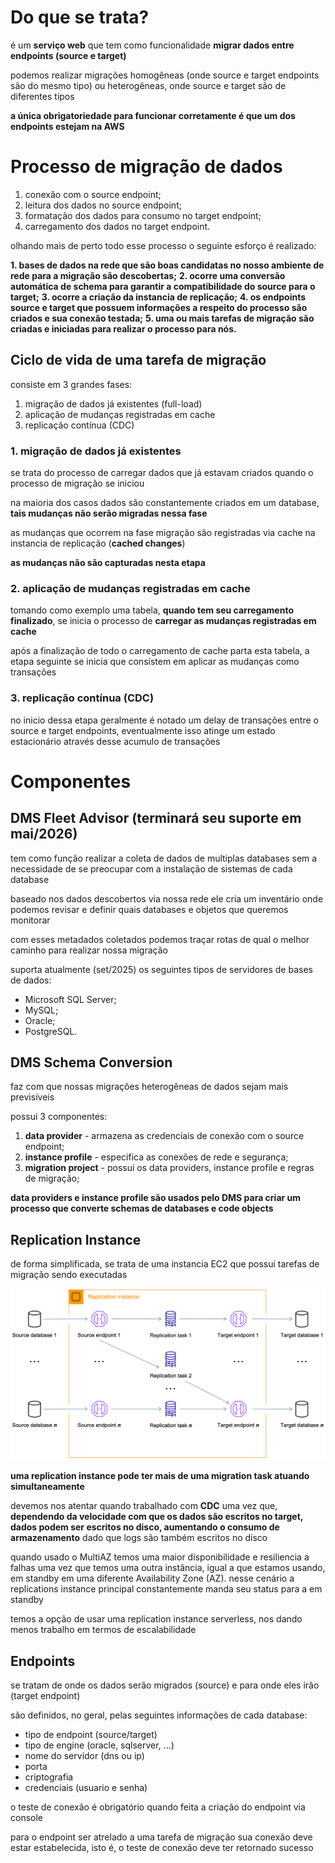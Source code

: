 # Do que se trata?

é um **serviço web** que tem como funcionalidade **migrar dados entre endpoints (source e target)**

podemos realizar migrações homogêneas (onde source e target endpoints são do mesmo tipo) ou heterogêneas, onde source e target são de diferentes tipos

**a única obrigatoriedade para funcionar corretamente é que um dos endpoints estejam na AWS**

# Processo de migração de dados

1. conexão com o source endpoint;
2. leitura dos dados no source endpoint;
3. formatação dos dados para consumo no target endpoint;
4. carregamento dos dados no target endpoint.

olhando mais de perto todo esse processo o seguinte esforço é realizado:

**1. bases de dados na rede que são boas candidatas no nosso ambiente de rede para a migração são descobertas;**
**2. ocorre uma conversão automática de schema para garantir a compatibilidade do source para o target;**
**3. ocorre a criação da instancia de replicação;**
**4. os endpoints source e target que possuem informações a respeito do processo são criados e sua conexão testada;**
**5. uma ou mais tarefas de migração são criadas e iniciadas para realizar o processo para nós.**

## Ciclo de vida de uma tarefa de migração

consiste em 3 grandes fases:

1. migração de dados já existentes (full-load)
2. aplicação de mudanças registradas em cache
3. replicação contínua (CDC)

### 1. migração de dados já existentes

se trata do processo de carregar dados que já estavam criados quando o processo de migração se iniciou

na maioria dos casos dados são constantemente criados em um database, **tais mudanças não serão migradas nessa fase**

as mudanças que ocorrem na fase migração são registradas via cache na instancia de replicação (**cached changes**)

**as mudanças não são capturadas nesta etapa**

### 2. aplicação de mudanças registradas em cache

tomando como exemplo uma tabela, **quando tem seu carregamento finalizado**, se inicia o processo de **carregar as mudanças registradas em cache**

após a finalização de todo o carregamento de cache parta esta tabela, a etapa seguinte se inicia que consistem em aplicar as mudanças como transações

### 3. replicação contínua (CDC)

no inicio dessa etapa geralmente é notado um delay de transações entre o source e target endpoints, eventualmente isso atinge um estado estacionário através desse acumulo de transações

# Componentes

## DMS Fleet Advisor (terminará seu suporte em mai/2026)

tem como função realizar a coleta de dados de multiplas databases sem a necessidade de se preocupar com a instalação de sistemas de cada database

baseado nos dados descobertos via nossa rede ele cria um inventário onde podemos revisar e definir quais databases e objetos que queremos monitorar

com esses metadados coletados podemos traçar rotas de qual o melhor caminho para realizar nossa migração

suporta atualmente (set/2025) os seguintes tipos de servidores de bases de dados: 
+ Microsoft SQL Server; 
+ MySQL;
+ Oracle;
+ PostgreSQL.

## DMS Schema Conversion

faz com que nossas migrações heterogêneas de dados sejam mais previsíveis

possui 3 componentes:

1. **data provider** - armazena as credenciais de conexão com o source endpoint;
2. **instance profile** - especifica as conexões de rede e segurança;
3. **migration project** - possui os data providers, instance profile e regras de migração; 

**data providers e instance profile são usados pelo DMS para criar um processo que converte schemas de databases e code objects**

## Replication Instance

de forma simplificada, se trata de uma instancia EC2 que possui tarefas de migração sendo executadas

![alt text](image.png)

**uma replication instance pode ter mais de uma migration task atuando simultaneamente**

devemos nos atentar quando trabalhado com **CDC** uma vez que, **dependendo da velocidade com que os dados são escritos no target, dados podem ser escritos no disco, aumentando o consumo de armazenamento** dado que logs são também escritos no disco

quando usado o MultiAZ temos uma maior disponibilidade e resiliencia a falhas uma vez que temos uma outra instância, igual a que estamos usando, em standby em uma diferente Availability Zone (AZ). nesse cenário a replications instance principal constantemente manda seu status para a em standby

temos a opção de usar uma replication instance serverless, nos dando menos trabalho em termos de escalabilidade

## Endpoints

se tratam de onde os dados serão migrados (source) e para onde eles irão (target endpoint)

são definidos, no geral, pelas seguintes informações de cada database:

+ tipo de endpoint (source/target)
+ tipo de engine (oracle, sqlserver, ...)
+ nome do servidor (dns ou ip)
+ porta
+ criptografia
+ credenciais (usuario e senha)

o teste de conexão é obrigatório quando feita a criação do endpoint via console

para o endpoint ser atrelado a uma tarefa de migração sua conexão deve estar estabelecida, isto é, o teste de conexão deve ter retornado sucesso

